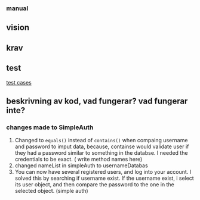 ### manual
## vision
## krav
## test 
[test cases](test.md)

## beskrivning av kod, vad fungerar? vad fungerar inte?

### changes made to SimpleAuth
  1. Changed to `equals()` instead of `contains()` when compaing username and password to imput data, because, containse would validate user if they had a password similar to something in the databse. I needed the credentials to be exact. ( write method names here)
  2. changed nameList in simpleAuth to usernameDatabas
  3. You can now have several registered users, and log into your account. I solved this by searching if username exist. If the username exist, i select its user object, and then compare the password to the one in the selected object. (simple auth)